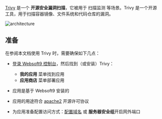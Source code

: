 [Trivy](https://trivy.dev/) 是一个 **开源安全漏洞扫描**，它被用于 扫描监测  等场景。Trivy 是一个开源工具，用于扫描容器镜像、文件系统和代码仓库的漏洞。


![architecture](https://libs.websoft9.com/Websoft9/DocsPicture/zh/trivy/trivy-product-websoft9.png)


## 准备

在参阅本文档使用 Trivy 时，需要确保如下几点：

- [登录 Websoft9 控制台](./login-console)，然后找到（或安装）Trivy：
  - **我的应用** 菜单找到应用 
  - **应用商店** 菜单部署应用

- 应用是基于 Websoft9 安装的


- 应用的用途符合 [apache2](https://opensource.org/licenses/Apache-2.0) 开源许可协议


- 为应用准备配置访问方式：[配置域名](./domain-set) 或 **服务器安全组**开启网外端口